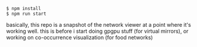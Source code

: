     $ npm install
    $ npm run start

basically, this repo is a snapshot of the network viewer at a point where it's working well. this is before i start doing gpgpu stuff (for virtual mirrors), or working on co-occurrence visualization (for food networks)